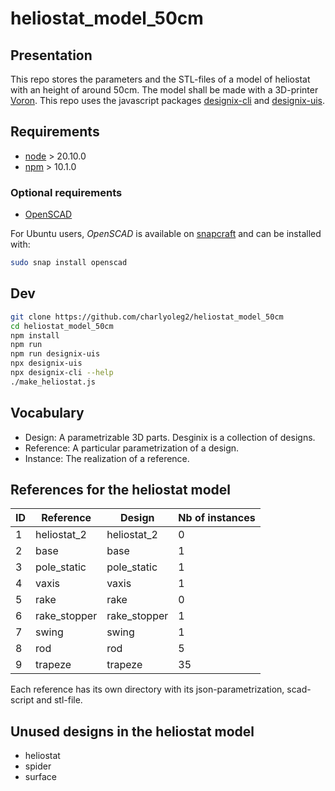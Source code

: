 heliostat\_model\_50cm
======================


Presentation
------------

This repo stores the parameters and the STL-files of a model of heliostat with an height of around 50cm. The model shall be made with a 3D-printer [Voron](https://www.vorondesign.com/).
This repo uses the javascript packages [designix-cli](https://www.npmjs.com/package/designix-cli) and [designix-uis](https://www.npmjs.com/package/designix-uis).


Requirements
------------

- [node](https://nodejs.org) > 20.10.0
- [npm](https://docs.npmjs.com/cli) > 10.1.0


### Optional requirements

- [OpenSCAD](https://openscad.org/)

For Ubuntu users, *OpenSCAD* is available on [snapcraft](https://snapcraft.io/openscad) and can be installed with:

```bash
sudo snap install openscad
```


Dev
---

```bash
git clone https://github.com/charlyoleg2/heliostat_model_50cm
cd heliostat_model_50cm
npm install
npm run
npm run designix-uis
npx designix-uis
npx designix-cli --help
./make_heliostat.js
```

Vocabulary
----------

- Design: A parametrizable 3D parts. Desginix is a collection of designs.
- Reference: A particular parametrization of a design.
- Instance: The realization of a reference.


References for the heliostat model
----------------------------------

ID | Reference       | Design         | Nb of instances
---|-----------------|----------------|----------------
1  | heliostat\_2    | heliostat\_2   | 0
2  | base            | base           | 1
3  | pole\_static    | pole\_static   | 1
4  | vaxis           | vaxis          | 1
5  | rake            | rake           | 0
6  | rake\_stopper   | rake\_stopper  | 1
7  | swing           | swing          | 1
8  | rod             | rod            | 5
9  | trapeze         | trapeze        | 35

Each reference has its own directory with its json-parametrization, scad-script and stl-file.


Unused designs in the heliostat model
-------------------------------------

- heliostat
- spider
- surface

